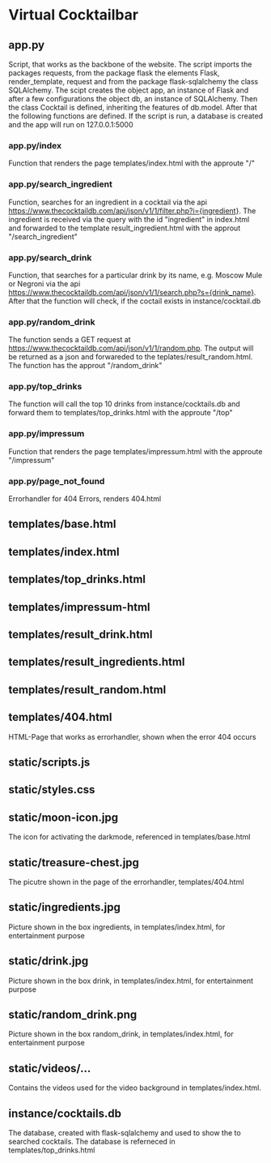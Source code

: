 # Virtual Cocktailbar

## app.py
Script, that works as the backbone of the website.
The script imports the packages requests, from the package flask the elements Flask, render_template, request and from the package flask-sqlalchemy the class SQLAlchemy. The scipt creates the object app, an instance of Flask and after a few configurations the object db, an instance of SQLAlchemy. Then the class Cocktail is defined, inheriting the features of db.model. After that the following functions are defined. If the script is run, a database is created and the app will run on 127.0.0.1:5000

### app.py/index
Function that renders the page templates/index.html with the approute "/"

### app.py/search_ingredient
Function, searches for an ingredient in a cocktail via the api https://www.thecocktaildb.com/api/json/v1/1/filter.php?i={ingredient}. The ingredient is received via the query with the id "ingredient" in index.html and forwarded to the template result_ingredient.html with the approut "/search_ingredient"

### app.py/search_drink
Function, that searches for a particular drink by its name, e.g. Moscow Mule or Negroni via the api https://www.thecocktaildb.com/api/json/v1/1/search.php?s={drink_name}. <br>
After that the function will check, if the coctail exists in instance/cocktail.db

### app.py/random_drink
The function sends a GET request at https://www.thecocktaildb.com/api/json/v1/1/random.php. The output will be returned as a json and forwareded to the teplates/result_random.html. The function has the approut "/random_drink"

### app.py/top_drinks
The function will call the top 10 drinks from instance/cocktails.db and forward them to templates/top_drinks.html with the approute "/top"

### app.py/impressum
Function that renders the page templates/impressum.html with the approute "/impressum"

### app.py/page_not_found
Errorhandler for 404 Errors, renders 404.html

## templates/base.html

## templates/index.html

## templates/top_drinks.html

## templates/impressum-html

## templates/result_drink.html

## templates/result_ingredients.html

## templates/result_random.html

## templates/404.html
HTML-Page that works as errorhandler, shown when the error 404 occurs 

## static/scripts.js

## static/styles.css

## static/moon-icon.jpg
The icon for activating the darkmode, referenced in templates/base.html

## static/treasure-chest.jpg
The picutre shown in the page of the errorhandler, templates/404.html

## static/ingredients.jpg
Picture shown in the box ingredients, in templates/index.html, for entertainment purpose

## static/drink.jpg
Picture shown in the box drink, in templates/index.html, for entertainment purpose

## static/random_drink.png
Picture shown in the box random_drink, in templates/index.html, for entertainment purpose

## static/videos/...
Contains the videos used for the video background in templates/index.html. 

## instance/cocktails.db
The database, created with flask-sqlalchemy and used to show the to searched cocktails. The database is referneced in templates/top_drinks.html

